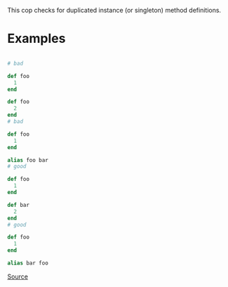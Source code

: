 
This cop checks for duplicated instance (or singleton) method
definitions.

# Examples

```ruby

# bad

def foo
  1
end

def foo
  2
end
# bad

def foo
  1
end

alias foo bar
# good

def foo
  1
end

def bar
  2
end
# good

def foo
  1
end

alias bar foo
```

[Source](http://www.rubydoc.info/gems/rubocop/RuboCop/Cop/Lint/DuplicateMethods)